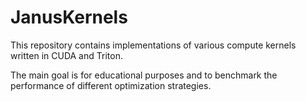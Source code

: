 # JanusKernels

This repository contains implementations of various compute kernels written in CUDA and Triton.

The main goal is for educational purposes and to benchmark the performance of different optimization strategies.
